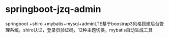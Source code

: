 # springboot-jzq-admin
springboot +shiro +mybatis+mysql+adminLTE基于boostrap3风格搭建后台管理系统，shiro认证，登录页验证码，12种主题切换，mybatis自动生成工具
